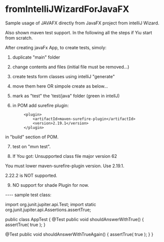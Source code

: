 # fromIntelliJWizardForJavaFX

Sample usage of JAVAFX directly from JavaFX project from intelliJ Wizard.

Also shown maven test support.
In the following all the steps if Yiu start from scratch.

After creating javaFx App, to create tests, simoly:

1) duplicate "main" folder
2) change contents and files (initial file must be removed...)
3) create tests form classes using intelliJ "generate"
4) move them here OR simpole create as below...
5) mark as "test" the 'test/java" folder (green in intellJ)
6) in POM add surefire plugin:

     <!-- added for Maven testing -->
            <plugin>
                <artifactId>maven-surefire-plugin</artifactId>
                <version>2.19.1</version>
            </plugin>

in "build" section of POM.

7) test on "mvn test".

8) If You got:
  Unsupported class file major version 62

You must lower maven-surefire-plugin version.
Use 2.19.1.

<version>2.22.2</version> is NOT supported.

9) NO support for shade Plugin for now.

---- sample test class:

import org.junit.jupiter.api.Test;
import static org.junit.jupiter.api.Assertions.assertTrue;

public class AppTest
{
   @Test
   public void shouldAnswerWithTrue()
   {
      assertTrue( true );
   }

   @Test
   public void shouldAnswerWithTrueAgain()
   {
      assertTrue( true );
   }
}

